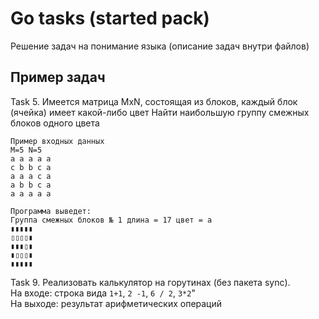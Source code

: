 # Go tasks (started pack)
Решение задач на понимание языка (описание задач внутри файлов)

## Пример задач
Task 5.
Имеется матрица MxN, состоящая из блоков,
каждый блок (ячейка) имеет какой-либо цвет
Найти наибольшую группу смежных блоков одного цвета

```
Пример входных данных
M=5 N=5
a a a a a
c b b c a
a a a c a
a b b c a
a a a a a

Программа выведет:
Группа смежных блоков № 1 длина = 17 цвет = a
▮▮▮▮▮
▯▯▯▯▮
▮▮▮▯▮
▮▯▯▯▮
▮▮▮▮▮
```
Task 9. Реализовать калькулятор на горутинах (без пакета sync).   
На входе: строка вида `1+1`, `2 -1`, `6 / 2`, `3*2`"   
На выходе: результат арифметических операций
